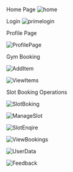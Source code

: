 Home Page
![home](https://github.com/user-attachments/assets/2dc2f23f-11dc-4517-bac4-52fae2350ca3)

Login
![primelogin](https://github.com/user-attachments/assets/b7e745b4-5865-4362-a842-a6c9eed5f681)

Profile Page

![ProfilePage](https://github.com/user-attachments/assets/a119d6f0-3d5a-4b12-a592-edc0663f5376)

Gym Booking

![AddItem](https://github.com/user-attachments/assets/e17b7bf7-8f6b-461f-9cf0-ae5d2029a780)

![ViewItems](https://github.com/user-attachments/assets/bea1e01f-74d4-4806-a82b-d9b8fb736ac9)

Slot Booking Operations

![SlotBoking](https://github.com/user-attachments/assets/b4e14f81-d7ef-44bf-83c7-775a0d7d8c61)

![ManageSlot](https://github.com/user-attachments/assets/c948f0ef-77f6-450c-b674-0e96db6d6938)

![SlotEnqire](https://github.com/user-attachments/assets/0ae39fb3-fd6b-4767-9728-30901a6fb637)

![ViewBookings](https://github.com/user-attachments/assets/4053a624-fc49-4c56-90a5-af895dd30671)

![UserData](https://github.com/user-attachments/assets/b3921e9e-017e-4042-a49f-6aa6ddeef8cc)

![Feedback](https://github.com/user-attachments/assets/ff0fb69b-0ae8-445d-9654-ffdc2f7db65d)







